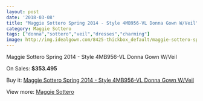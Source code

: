 ```yaml
---
layout: post
date: '2018-03-08'
title: "Maggie Sottero Spring 2014 - Style 4MB956-VL Donna Gown W/Veil"
category: Maggie Sottero
tags: ["donna","sottero","veil","dresses","charming"]
image: http://img.idealgown.com/8425-thickbox_default/maggie-sottero-spring-2014-style-4mb956-vl-donna-gown-w-veil.jpg
---
```

Maggie Sottero Spring 2014 - Style 4MB956-VL Donna Gown W/Veil

On Sales: **$353.495**
<a href="https://www.idealgown.com/en/maggie-sottero/3500-maggie-sottero-spring-2014-style-4mb956-vl-donna-gown-w-veil.html"><amp-img layout="responsive" width="600" height="600" src="//img.idealgown.com/8425-thickbox_default/maggie-sottero-spring-2014-style-4mb956-vl-donna-gown-w-veil.jpg" alt="Maggie Sottero Spring 2014 - Style 4MB956-VL Donna Gown W/Veil 0" /></a>
<a href="https://www.idealgown.com/en/maggie-sottero/3500-maggie-sottero-spring-2014-style-4mb956-vl-donna-gown-w-veil.html"><amp-img layout="responsive" width="600" height="600" src="//img.idealgown.com/8426-thickbox_default/maggie-sottero-spring-2014-style-4mb956-vl-donna-gown-w-veil.jpg" alt="Maggie Sottero Spring 2014 - Style 4MB956-VL Donna Gown W/Veil 1" /></a>

Buy it: [Maggie Sottero Spring 2014 - Style 4MB956-VL Donna Gown W/Veil](https://www.idealgown.com/en/maggie-sottero/3500-maggie-sottero-spring-2014-style-4mb956-vl-donna-gown-w-veil.html "Maggie Sottero Spring 2014 - Style 4MB956-VL Donna Gown W/Veil")

View more: [Maggie Sottero](https://www.idealgown.com/en/45-maggie-sottero "Maggie Sottero")